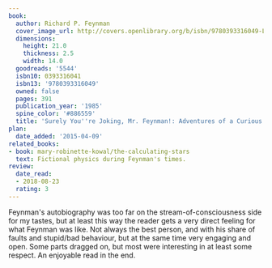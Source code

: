 ```yaml
---
book:
  author: Richard P. Feynman
  cover_image_url: http://covers.openlibrary.org/b/isbn/9780393316049-L.jpg
  dimensions:
    height: 21.0
    thickness: 2.5
    width: 14.0
  goodreads: '5544'
  isbn10: 0393316041
  isbn13: '9780393316049'
  owned: false
  pages: 391
  publication_year: '1985'
  spine_color: '#886559'
  title: 'Surely You''re Joking, Mr. Feynman!: Adventures of a Curious Character'
plan:
  date_added: '2015-04-09'
related_books:
- book: mary-robinette-kowal/the-calculating-stars
  text: Fictional physics during Feynman's times.
review:
  date_read:
  - 2018-08-23
  rating: 3
---
```


Feynman's autobiography was too far on the stream-of-consciousness side for my tastes, but at least this way the
reader gets a very direct feeling for what Feynman was like. Not always the best person, and with his share of faults
and stupid/bad behaviour, but at the same time very engaging and open. Some parts dragged on, but most were interesting
in at least some respect. An enjoyable read in the end.
